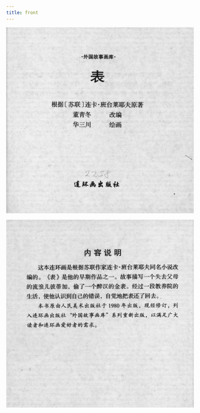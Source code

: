 ```yaml
---
title: front
---
```


 ![biao front](./../../../images/biao/seifert0726_biao_0003_0.jpg)

 ![biao front](./../../../images/biao/seifert0726_biao_0004_0.jpg)